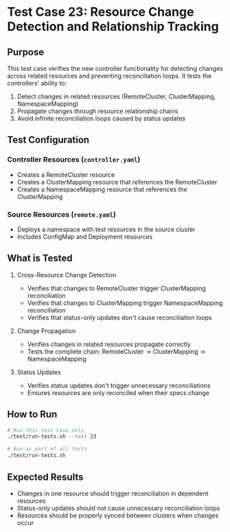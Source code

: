 # Test Case 23: Resource Change Detection and Relationship Tracking

## Purpose
This test case verifies the new controller functionality for detecting changes across related resources and preventing reconciliation loops. It tests the controllers' ability to:
1. Detect changes in related resources (RemoteCluster, ClusterMapping, NamespaceMapping)
2. Propagate changes through resource relationship chains
3. Avoid infinite reconciliation loops caused by status updates

## Test Configuration

### Controller Resources (`controller.yaml`)
- Creates a RemoteCluster resource
- Creates a ClusterMapping resource that references the RemoteCluster
- Creates a NamespaceMapping resource that references the ClusterMapping

### Source Resources (`remote.yaml`)
- Deploys a namespace with test resources in the source cluster
- Includes ConfigMap and Deployment resources

## What is Tested
1. Cross-Resource Change Detection
   - Verifies that changes to RemoteCluster trigger ClusterMapping reconciliation
   - Verifies that changes to ClusterMapping trigger NamespaceMapping reconciliation
   - Verifies that status-only updates don't cause reconciliation loops

2. Change Propagation
   - Verifies changes in related resources propagate correctly
   - Tests the complete chain: RemoteCluster → ClusterMapping → NamespaceMapping

3. Status Updates
   - Verifies status updates don't trigger unnecessary reconciliations
   - Ensures resources are only reconciled when their specs change

## How to Run
```bash
# Run this test case only
./test/run-tests.sh --test 23

# Run as part of all tests
./test/run-tests.sh
```

## Expected Results
- Changes in one resource should trigger reconciliation in dependent resources
- Status-only updates should not cause unnecessary reconciliation loops
- Resources should be properly synced between clusters when changes occur